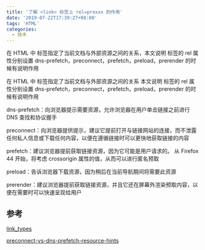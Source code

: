 ```yaml
---
title: '了解 <link> 标签上 rel=prexxx 的作用'
date: '2019-07-22T17:39:27+08:00'
tags: 'HTML'
categories:
  - 技术
---
```


在 HTML 中 <link> 标签指定了当前文档与外部资源之间的关系，本文说明 <link> 标签的 rel 属性分别设置 dns-prefetch，preconnect，prefetch，preload，prerender 的时候有说明作用

<!--more-->

在 HTML 中 <link> 标签指定了当前文档与外部资源之间的关系
本文说明 <link> 标签的 rel 属性分别设置 dns-prefetch，preconnect，prefetch，preload，prerender 的时候有说明作用

dns-prefetch：向浏览器提示需要资源，允许浏览器在用户单击链接之前进行 DNS 查找和协议握手

preconnect：向浏览器提供提示，建议它提前打开与链接网站的连接，而不泄露任何私人信息或下载任何内容，以便在遵循链接时可以更快地获取链接的内容

prefetch：建议浏览器提前获取链接资源，因为它可能是用户请求的。 从 Firefox 44 开始，将考虑 crossorigin 属性的值，从而可以进行匿名预取

preload：告诉浏览器下载资源，因为稍后在当前导航期间将需要此资源

prerender：建议浏览器提前获取链接资源，并且它还在屏幕外渲染预取内容，以便在需要时可以快速呈现给用户

## 参考

[link_types](https://devdocs.io/html/link_types)

[preconnect-vs-dns-prefetch-resource-hints](https://stackoverflow.com/questions/47273743/preconnect-vs-dns-prefetch-resource-hints)
